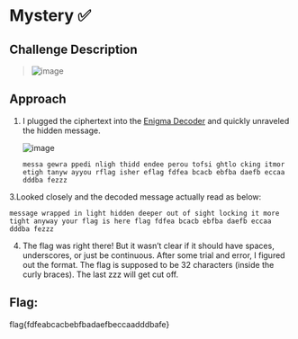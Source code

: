# Mystery ✅

## Challenge Description
> ![image](https://github.com/user-attachments/assets/503ee682-4765-433f-a843-6000f7d10dcc)
  

## Approach
1. I plugged the ciphertext into the [Enigma Decoder](https://cryptii.com/pipes/enigma-machine) and quickly unraveled the hidden message.

   ![image](https://github.com/user-attachments/assets/c11d541f-9e16-4039-9451-bfc31111a69f)
   ```
   messa gewra ppedi nligh thidd endee perou tofsi ghtlo cking itmor etigh tanyw ayyou rflag isher eflag fdfea bcacb ebfba daefb eccaa dddba fezzz
   ```
   
3.Looked closely and the decoded message actually read as below:
  ```
  message wrapped in light hidden deeper out of sight locking it more tight anyway your flag is here flag fdfea bcacb ebfba daefb eccaa dddba fezzz
  ```

4. The flag was right there! But it wasn’t clear if it should have spaces, underscores, or just be continuous. After some trial and error, I figured out the format. The flag is supposed to be 32 characters (inside the curly braces). The last zzz will get cut off.
   
## Flag: 
flag{fdfeabcacbebfbadaefbeccaadddbafe}


   




